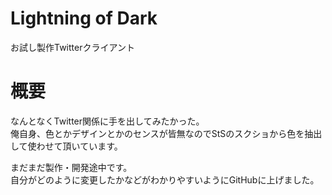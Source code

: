 # Lightning of Dark
お試し製作Twitterクライアント

# 概要
なんとなくTwitter関係に手を出してみたかった。  
俺自身、色とかデザインとかのセンスが皆無なのでStSのスクショから色を抽出して使わせて頂いています。

まだまだ製作・開発途中です。  
自分がどのように変更したかなどがわかりやすいようにGitHubに上げました。
